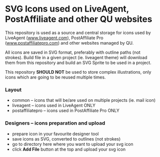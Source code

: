 # SVG Icons used on LiveAgent, PostAffiliate and other QU websites

This repository is used as a source and central storage for icons used by LiveAgent (www.liveagent.com), PostAffiliate Pro (www.postaffiliatepro.com) and other websites managed by QU. 

All icons are saved in SVG format, preferably with outline paths (not strokes). Build file in a given project (ie. liveagent theme) will download them from this repository and build an SVG Sprite to be used in a project.

This repository **SHOULD NOT** be used to store complex illustrations, only icons which are going to be reused multiple times.

### Layout

- common – icons that will be/are used on multiple projects (ie. mail icon)
- liveagent – icons used in LiveAgent ONLY
- postaffiliatepro – icons used in PostAffiliate Pro ONLY

### Designers – icons preparation and upload

- prepare icon in your favourite designer tool
- save icons as SVG, converted to outlines (not strokes)
- go to directory here where you want to upload your svg icon
- click **Add File** button at the top and upload your svg icon

